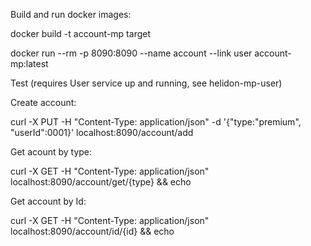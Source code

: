 Build and run docker images:

docker build -t account-mp target

docker run --rm -p 8090:8090 --name account --link user account-mp:latest

Test (requires User service up and running, see helidon-mp-user)

Create account:

curl -X PUT -H "Content-Type: application/json" -d '{"type:"premium", "userId":0001}' localhost:8090/account/add

Get acount by type:

curl -X GET -H "Content-Type: application/json"  localhost:8090/account/get/{type} && echo

Get account by Id:

curl -X GET -H "Content-Type: application/json"  localhost:8090/account/id/{id} && echo
